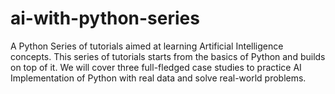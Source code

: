 # ai-with-python-series
A Python Series of tutorials aimed at learning Artificial Intelligence concepts. This series of tutorials starts from the basics of Python and builds on top of it. We will cover three full-fledged case studies to practice AI Implementation of Python with real data and solve real-world problems.
